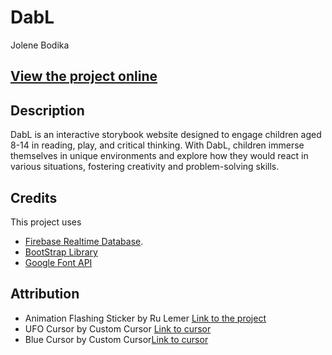 # DabL
Jolene Bodika

## [View the project online](https://jbodika.github.io/CART-211/Assignments/DabL/)

## Description
DabL is an interactive storybook website designed to engage children aged 8-14 in reading, play, and critical thinking. With DabL, children immerse themselves in unique environments and explore how they would react in various situations, fostering creativity and problem-solving skills.

## Credits
This project uses
- [Firebase Realtime Database](https://firebase.google.com/docs/database).
- [BootStrap Library](https://getbootstrap.com/)
- [Google Font API](https://fonts.googleapis.com)

## Attribution
- Animation Flashing Sticker by Ru Lemer [Link to the project](https://giphy.com/stickers/transparent-sWFYgYFjHGugleQdO7)
- UFO Cursor by Custom Cursor [Link to cursor](https://custom-cursor.com/en/collection/minimal-style/minimal-ufo)
- Blue Cursor by Custom Cursor[Link to cursor](https://custom-cursor.com/en/collection/minimal-style/minimal-ufo)